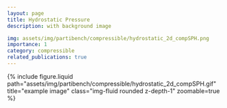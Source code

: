 ```yaml
---
layout: page
title: Hydrostatic Pressure
description: with background image

img: assets/img/partibench/compressible/hydrostatic_2d_compSPH.png
importance: 1
category: compressible
related_publications: true
---
```


{% include figure.liquid path="assets/img/partibench/compressible/hydrostatic_2d_compSPH.gif" title="example image" class="img-fluid rounded z-depth-1" zoomable=true  %}